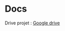 # Docs

Drive projet : [Google drive](https://drive.google.com/drive/folders/1Zfp0cZbSiScLUy81-HC64w-Uupt_Sacz)